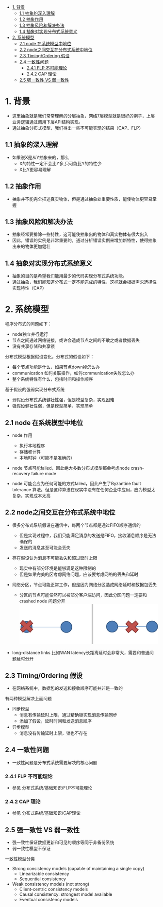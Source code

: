 <!-- TOC -->

- [1. 背景](#1-背景)
    - [1.1 抽象的深入理解](#11-抽象的深入理解)
    - [1.2 抽象作用](#12-抽象作用)
    - [1.3 抽象风险和解决办法](#13-抽象风险和解决办法)
    - [1.4 抽象对实现分布式系统意义](#14-抽象对实现分布式系统意义)
- [2. 系统模型](#2-系统模型)
    - [2.1 node 在系统模型中地位](#21-node-在系统模型中地位)
    - [2.2 node之间交互在分布式系统中地位](#22-node之间交互在分布式系统中地位)
    - [2.3 Timing/Ordering 假设](#23-timingordering-假设)
    - [2.4 一致性问题](#24-一致性问题)
        - [2.4.1 FLP 不可能理论](#241-flp-不可能理论)
        - [2.4.2 CAP 理论](#242-cap-理论)
    - [2.5 强一致性 VS 弱一致性](#25-强一致性-vs-弱一致性)

<!-- /TOC -->

# 1. 背景
* 这里抽象就是我们常常理解的分层抽象，网络7层模型就是很好的例子，上层业务逻辑通过调用下层API结构实现。
* 通过抽象分布式模型，我们得出一些不可能实现的结果（CAP、FLP）

## 1.1 抽象的深入理解
* 如果说X是从Y抽象来的，那么
    * X的特性一定不会比Y多,只可能比Y的特性少
    * X比Y更容易理解

## 1.2 抽象作用
* 抽象并不能完全描述真实物体，但是通过抽象处重要性质，能使物体更容易掌握
## 1.3 抽象风险和解决办法
* 抽象经常要排除一些特性，这可能使抽象出的物体和真实物体有很大出入
* 因此，错误的实例是非常重要的，通过分析错误实例来增加新特性，使得抽象出来的物体更加健壮

## 1.4 抽象对实现分布式系统意义
* 抽象的目的是希望我们能用最少的代码实现分布式系统功能。
* 通过抽象，我们能知道分布式一定不能完成的特性，这样就会根据需求选择性实现特性（CAP）


# 2. 系统模型
程序分布式的问题如下：
* node独立并行运行
* 节点之间通过网络链接，或许会造成节点之间的不敢之或者数据丢失
* 没有共享存储和共享锁

分布式模型根据假设变化，分布式的假设如下：
* 每个节点功能是什么，如果节点down掉怎么办
* communication 如何关联操作，如何communication失败怎么办
* 整个系统特性有什么，包括时间和操作顺序

基于假设的强弱实现分布式系统
* 弱假设分布式系统健壮性强，但是模型复杂，实现困难
* 强假设健壮性弱，但是模型简单，实现简单


## 2.1 node 在系统模型中地位
* node 作用
    * 执行本地程序
    * 存储和计算
    * 本地时钟（可能不是准确的）
* node 节点可能failed，因此绝大多数分布式模型都会考虑node crash-recovery failure mode

* node 可能会应为任何可能的方式failed，因此产生了Byzantine fault tolerance 算法。但是这种算法在现实中没有在任何企业中应用，应为模型太复杂，实现成本太高

## 2.2 node之间交互在分布式系统中地位
* 很多分布式系统假设在通信中，每两个节点都是通过FIFO顺序通信的  
    * 但是实现过程中，我们只能满足消息的发送是FIFO，接收消息顺序是无法确保的
    * 发送的消息甚至可能会丢失

* 存在假设认为消息不可能丢失和超过延时上限
    * 现实中有部分环境是能够满足这种限制的
    * 但是如果完美的区考虑网络问题，应该要考虑网络的丢失和延时

* 网络分区，节点可能正常工作，但是因为网络分区造成网络延时和数据包丢失
    * 分区的节点可能任然可以被部分客户端访问，因此分区问题一定要和crashed node 问题分开
    ![2019-10-12-14-32-01.png](./images/2019-10-12-14-32-01.png)

* long-distance links
    比如WAN latency长距离延时会非常大，需要和普通问题延时分开


## 2.3 Timing/Ordering 假设
* 在网络系统中，数据包的发送和接收顺序可能并非是一致的

有两种模型解决上面问题
* 同步模型
    * 消息有传输延时上限，通过精确锁实现消息传输同步
    * 添加了假设，延时时间和发送消息顺序
* 异步模型
    * 消息没有传输延时上限，锁也不存在


## 2.4 一致性问题
* 一致性问题是分布式系统需要解决的核心问题

### 2.4.1 FLP 不可能理论
* 参见 分布式系统/基础知识/FLP不可能理论
### 2.4.2 CAP 理论
* 参见 分布式系统/基础知识/CAP理论

## 2.5 强一致性 VS 弱一致性
* 强一致性保证数据更新和可见的顺序等同于非备份系统
* 弱一致性模型不保证

一致性模型分类

* Strong consistency models (capable of maintaining a single copy)
    * Linearizable consistency
    * Sequential consistency
* Weak consistency models (not strong)
    * Client-centric consistency models
    * Causal consistency: strongest model available
    * Eventual consistency models

